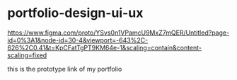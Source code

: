 # portfolio-design-ui-ux

https://www.figma.com/proto/YSvs0n1VPamcU9MxZ7mQER/Untitled?page-id=0%3A1&node-id=30-4&viewport=-643%2C-626%2C0.41&t=KpCFatTgPT9KM64e-1&scaling=contain&content-scaling=fixed

this is the prototype link of my portfolio 
